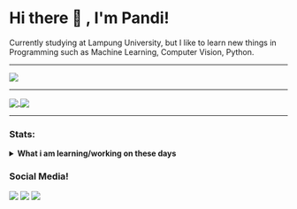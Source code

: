 # Hi there 👋 , I'm Pandi!
Currently studying at Lampung University, but I like to learn new things in Programming such as Machine Learning, Computer Vision, Python.

---

<img src="https://media.giphy.com/media/u1WhXLjwgcXpHJBMRM/giphy.gif"/>

---

<a href="https://github.com/Tnembull/WebLanjut/">
  <img align="center" src="https://github-readme-stats.vercel.app/api/pin/?username=arianza1210&repo=Tucilweb&theme=vue-dark" />
</a>
<a href="https://github.com/Tnembull/TAM">
  <img align="center" src="https://github-readme-stats.vercel.app/api/pin/?username=arianza12&repo=AlarmMagaerTAM&theme=vue-dark" />
</a>

---


### Stats:
<details>
 <summary><strong>What i am learning/working on these days</strong></summary>
    - 🔭 I’m currently studying computer vision</br>
    - 🌱 I’m currently learning Python</br>
    - 🤔 I’m looking for help with master of programming. hehe </br>
    - 📫 How to reach me: <a href="mailto:pandiarianza2000.com">Email me!</a>  </br>
</details>


### Social Media!
<p>
    <a href="https://instagram.com/pandi_arianza12" target="blank"><img src="https://img.shields.io/twitter/url?label=Pandi_arianza12&logo=Instagram&style=social&url=https%3A%2F%2Finstagram.com%2Fpandi_arianza12" /></a>
    <a href="https://twitter.com/PArianza" target="blank"><img src="https://img.shields.io/twitter/url?label=PArianza&style=social&url=https%3A%2F%2Ftwitter.com%2FPArianza" /></a>
    <a href="https://web.facebook.com/pandibareparianza.arianza" target="blank"><img src="https://img.shields.io/twitter/url?label=Pandi%20Barep%20Arianza&logo=facebook&style=social&url=https%3A%2F%2Fweb.facebook.com%2Fpandibareparianza.arianza" /></a>

</p>

